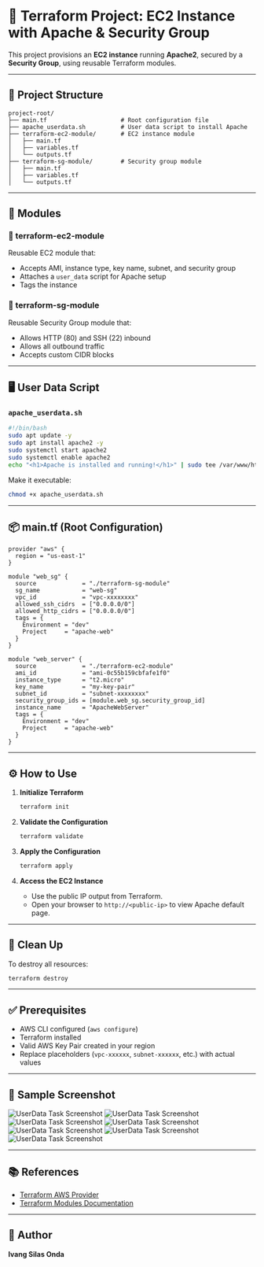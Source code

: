 
# 🚀 Terraform Project: EC2 Instance with Apache & Security Group

This project provisions an **EC2 instance** running **Apache2**, secured by a **Security Group**, using reusable Terraform modules.

---

## 📁 Project Structure

```
project-root/
├── main.tf                     # Root configuration file
├── apache_userdata.sh          # User data script to install Apache
├── terraform-ec2-module/       # EC2 instance module
│   ├── main.tf
│   ├── variables.tf
│   └── outputs.tf
├── terraform-sg-module/        # Security group module
│   ├── main.tf
│   ├── variables.tf
│   └── outputs.tf
```

---

## 🧩 Modules

### 🔧 terraform-ec2-module

Reusable EC2 module that:
- Accepts AMI, instance type, key name, subnet, and security group
- Attaches a `user_data` script for Apache setup
- Tags the instance

### 🔐 terraform-sg-module

Reusable Security Group module that:
- Allows HTTP (80) and SSH (22) inbound
- Allows all outbound traffic
- Accepts custom CIDR blocks

---

## 🖥️ User Data Script

### `apache_userdata.sh`

```bash
#!/bin/bash
sudo apt update -y
sudo apt install apache2 -y
sudo systemctl start apache2
sudo systemctl enable apache2
echo "<h1>Apache is installed and running!</h1>" | sudo tee /var/www/html/index.html
```

Make it executable:
```bash
chmod +x apache_userdata.sh
```

---

## 📦 main.tf (Root Configuration)

```hcl
provider "aws" {
  region = "us-east-1"
}

module "web_sg" {
  source             = "./terraform-sg-module"
  sg_name            = "web-sg"
  vpc_id             = "vpc-xxxxxxxx"
  allowed_ssh_cidrs  = ["0.0.0.0/0"]
  allowed_http_cidrs = ["0.0.0.0/0"]
  tags = {
    Environment = "dev"
    Project     = "apache-web"
  }
}

module "web_server" {
  source             = "./terraform-ec2-module"
  ami_id             = "ami-0c55b159cbfafe1f0"
  instance_type      = "t2.micro"
  key_name           = "my-key-pair"
  subnet_id          = "subnet-xxxxxxxx"
  security_group_ids = [module.web_sg.security_group_id]
  instance_name      = "ApacheWebServer"
  tags = {
    Environment = "dev"
    Project     = "apache-web"
  }
}
```

---

## ⚙️ How to Use

1. **Initialize Terraform**
   ```bash
   terraform init
   ```

2. **Validate the Configuration**
   ```bash
   terraform validate
   ```

3. **Apply the Configuration**
   ```bash
   terraform apply
   ```

4. **Access the EC2 Instance**
   - Use the public IP output from Terraform.
   - Open your browser to `http://<public-ip>` to view Apache default page.

---

## 🧼 Clean Up

To destroy all resources:
```bash
terraform destroy
```

---

## ✅ Prerequisites

- AWS CLI configured (`aws configure`)
- Terraform installed
- Valid AWS Key Pair created in your region
- Replace placeholders (`vpc-xxxxxx`, `subnet-xxxxxx`, etc.) with actual values

---

## 📸 Sample Screenshot

![UserData Task Screenshot](./screenshots/1.png)
![UserData Task Screenshot](./screenshots/2.png)
![UserData Task Screenshot](./screenshots/3.png)
![UserData Task Screenshot](./screenshots/4.png)
![UserData Task Screenshot](./screenshots/5.png)
![UserData Task Screenshot](./screenshots/6.png)
![UserData Task Screenshot](./screenshots/7.png)


---

## 📚 References

- [Terraform AWS Provider](https://registry.terraform.io/providers/hashicorp/aws/latest/docs)
- [Terraform Modules Documentation](https://developer.hashicorp.com/terraform/language/modules)

---

## 🧠 Author

**Ivang Silas Onda**
